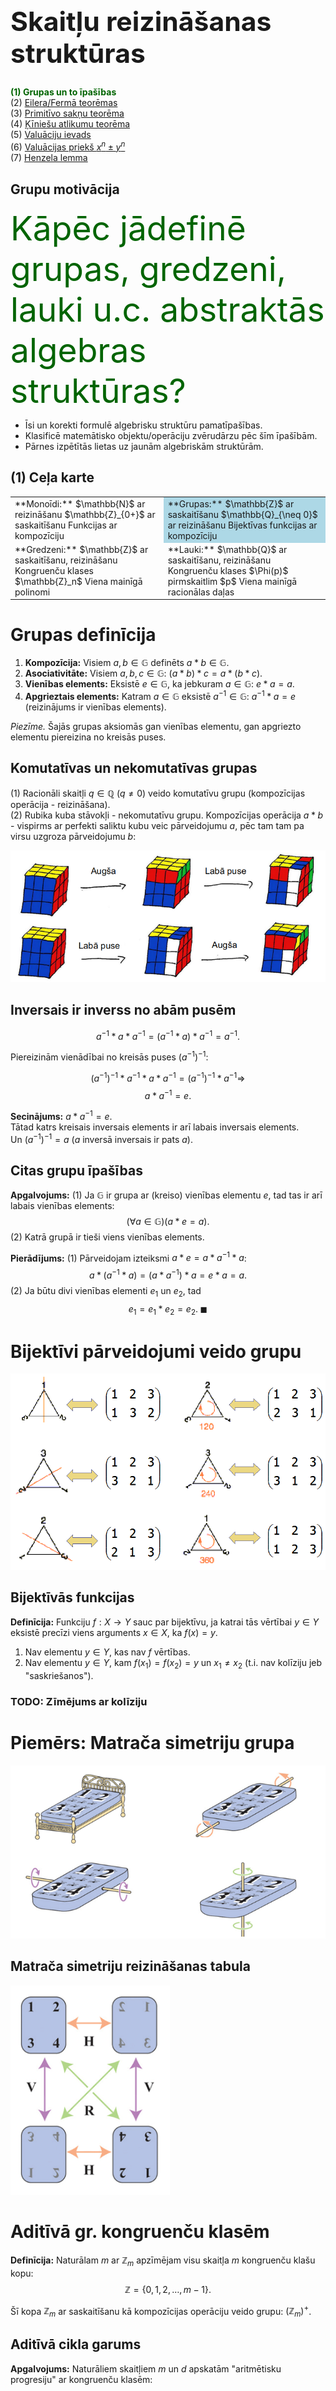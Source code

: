 # &nbsp;

<hgroup>

<h1 style="font-size:32pt">Skaitļu reizināšanas struktūras</h1>
</hgroup><hgroup>

<span style="color:darkgreen">**(1) Grupas un to īpašības**</span>  
(2) [Eilera/Fermā teorēmas](#section-1)  
(3) [Primitīvo sakņu teorēma](#section-2)  
(4) [Ķīniešu atlikumu teorēma](#section-3)  
(5) [Valuāciju ievads](#section-4)  
(6) [Valuācijas priekš $x^n \pm y^n$](#section-5)  
(7) [Henzela lemma](#section-6)

</hgroup>

## Grupu motivācija

<hgroup>

<div style="font-size:40pt; color:darkgreen">Kāpēc jādefinē grupas, gredzeni, lauki u.c. abstraktās algebras struktūras?</div>

</hgroup>

<hgroup>

* Īsi un korekti formulē algebrisku struktūru pamatīpašības.
* Klasificē matemātisko objektu/operāciju zvērudārzu pēc šīm īpašībām. 
* Pārnes izpētītās lietas uz jaunām algebriskām struktūrām.

</hgroup>

## (1) Ceļa karte

<table>
<tr>
<td style="text-align:left">
**Monoīdi:**  
$\mathbb{N}$ ar reizināšanu  
$\mathbb{Z}_{0+}$ ar saskaitīšanu  
Funkcijas ar kompozīciju
</td>
<td style="text-align:left; background-color: lightblue;">
**Grupas:**  
$\mathbb{Z}$ ar saskaitīšanu  
$\mathbb{Q}_{\neq 0}$ ar reizināšanu  
Bijektīvas funkcijas ar kompozīciju 
</td>
</tr>
<tr>
<td style="text-align:left">
**Gredzeni:**  
$\mathbb{Z}$ ar saskaitīšanu, reizināšanu  
Kongruenču klases $\mathbb{Z}_n$  
Viena mainīgā polinomi
</td>
<td style="text-align:left">
**Lauki:**  
$\mathbb{Q}$ ar saskaitīšanu, reizināšanu  
Kongruenču klases $\Phi(p)$ pirmskaitlim $p$  
Viena mainīgā racionālas daļas
</td>
</tr>
</table>


# <lo-summary/> Grupas definīcija

1. **Kompozīcija:** Visiem $a,b \in \mathbb{G}$ definēts
$a \ast b \in \mathbb{G}$.   
2. **Asociativitāte:** Visiem $a,b,c \in \mathbb{G}$: 
$(a \ast b) \ast c = a \ast (b \ast c)$.   
3. **Vienības elements:** Eksistē $e \in \mathbb{G}$, 
ka jebkuram $a \in \mathbb{G}$: $e \ast a = a$.   
4. **Apgrieztais elements:** Katram $a \in \mathbb{G}$ 
eksistē $a^{-1} \in \mathbb{G}$: 
$a^{-1} \ast a = e$ (reizinājums ir vienības elements).

*Piezīme.* Šajās grupas aksiomās gan vienības elementu, 
gan apgriezto elementu piereizina no kreisās puses.

## Komutatīvas un nekomutatīvas grupas

(1) Racionāli skaitļi $q \in \mathbb{Q}$ ($q \neq 0$) veido 
komutatīvu grupu (kompozīcijas operācija - reizināšana).  
(2) Rubika kuba stāvokļi - nekomutatīvu grupu. Kompozīcijas operācija 
$a \ast b$ - vispirms ar perfekti saliktu kubu 
veic pārveidojumu $a$, pēc tam tam pa virsu uzgroza pārveidojumu $b$:

![Rubika kubs nekomutatīvs](rubik-cube-noncommutative.png)


## Inversais ir inverss no abām pusēm

$$a^{-1} \ast a \ast a^{-1} = (a^{-1} \ast a) \ast a^{-1} = a^{-1}.$$

Piereizinām vienādībai no kreisās puses $\left( a^{-1} \right)^{-1}$: 

$$\left( a^{-1} \right)^{-1} \ast a^{-1} \ast a \ast a^{-1} = 
\left( a^{-1} \right)^{-1} \ast a^{-1} \Rightarrow$$
$$a \ast a^{-1} = e.$$

**Secinājums:** $a \ast a^{-1} = e$.  
Tātad katrs kreisais inversais
elements ir arī labais inversais elements.  
Un $\left( a^{-1} \right)^{-1} = a$ ($a$ inversā
inversais ir pats $a$).


## Citas grupu īpašības

**Apgalvojums:** (1) Ja $\mathbb{G}$ ir grupa ar (kreiso) vienības elementu $e$, 
tad tas ir arī labais vienības elements:
$$(\forall a \in \mathbb{G})(a \ast e = a).$$
(2) Katrā grupā ir tieši viens vienības elements. 

**Pierādījums:** (1) Pārveidojam izteiksmi $a \ast e = a \ast a^{-1} \ast a$:
$$a \ast (a^{-1} \ast a) = (a \ast a^{-1}) \ast a = e \ast a = a.$$
(2) Ja būtu divi vienības elementi $e_1$ un $e_2$, tad
$$e_1 = e_1 \ast e_2 = e_2.\;\blacksquare$$




# <lo-summary/> Bijektīvi pārveidojumi veido grupu

![Simetriju grupa](symmetric-group.png)

## Bijektīvās funkcijas

**Definīcija:** Funkciju $f:X \rightarrow Y$ sauc par bijektīvu, ja 
katrai tās vērtībai $y \in Y$ eksistē precīzi viens arguments $x \in X$, 
ka $f(x) = y$.

1. Nav elementu $y \in Y$, kas nav $f$ vērtības. 
2. Nav elementu $y \in Y$, kam $f(x_1)=f(x_2)=y$ un $x_1 \neq x_2$
(t.i. nav kolīziju jeb "saskriešanos"). 

### TODO: Zīmējums ar kolīziju



# <lo-summary/> Piemērs: Matrača simetriju grupa

![Matraču grupa](bed-mattress.png)

## Matrača simetriju reizināšanas tabula


![Matrača pārveidojumi](mattress-group.png)




# <lo-summary/> Aditīvā gr. kongruenču klasēm

**Definīcija:** Naturālam $m$ ar $\mathbb{Z}_m$ apzīmējam
visu skaitļa $m$ kongruenču klašu kopu: 
$$\mathbb{Z} = \{ 0,1,2,\ldots,m-1 \}.$$

Šī kopa $\mathbb{Z}_m$ ar saskaitīšanu kā kompozīcijas 
operāciju veido grupu: $(\mathbb{Z}_m)^{+}$. 


## Aditīvā cikla garums 

**Apgalvojums:** Naturāliem skaitļiem $m$ un $d$ apskatām 
"aritmētisku progresiju" ar kongruenču klasēm:
$$a_k = (a_0 + k \cdot d)\,\mbox{mod}\,m.$$ 
Tad šīs progresijas periods jeb cikla garums - mazākais $L$, kuram $a_0=a_L$
(un vispār $a_k \equiv a_{k+L}$ ir 
$$L = \frac{m}{\mbox{LKD}(a,m)}.$$ 

## Piemērs par aditīvo ciklu

<hgroup>

TODO: Bilde ar ciparnīcu.

</hgroup>


<hgroup> 

**Piemērs:** Ja pulksteņa stundu rādītājam ir $m=12$ stāvokļi
un to ikreiz padzen uz priekšu par $9$ stundām, tad 
pēc $\frac{12}{\mbox{LKD}(9,12)} = \frac{12}{3}=4$ soļiem 
rādītājs atgriezīsies sākumstāvoklī. 

</hgroup>


## Aditīvā apgalvojuma pierādījums

*Pierādījums:* Ja $T \in \mathbb{N}$ ir kaut kāds skaitlis, kuram 
izpildās $a_k \equiv a_{k+T}\;(\mbox{mod}\,m)$, 
tad 
$$a_{k+T} - a_{k} = T \cdot d$$ 
dalās ar $m$. 

TODO: Pabeigt pierādījumu.


# <lo-summary/> Z6 un Z7 summas/reizinājumi

<hgroup>

![Sask. un reiz. tabulas](multiplication-tables.jpg)

</hgroup>

<hgroup>

$\mathbb{Z}_6 = \{ 0,1,2,3,4,5 \}$   
$\mathbb{Z}_7 = \{ 0,1,2,3,4,5,6 \}$   

* Abām kongruenču klašu kopām var uzzīmēt saskaitīšanas
un reizināšanas tabulas.
* $(\mathbb{Z}_6)^{+}$ un $(\mathbb{Z}_7)^{+}$
ir grupas (operācija - saskaitīšana).
* $(\mathbb{Z}_7)^{\times}$ (bez nulles) arī ir grupa.
 


</hgroup>


## Ar reizināšanu var būt priekšperiodi

<hgroup>

**Ievada piemērs:** Noteikt kongruenču klasi jeb atlikumu
$12^{1000}\;(\mbox{mod}\,20)$. 

![12 pakāpes](powers-of-12.jpg)

</hgroup>

<hgroup>

$12^n\;(\mbox{mod}\,20)$ ir:

$$\left\{
\begin{array}{ll}
1, & \mbox{ja $n=0$} \\
12, & \mbox{ja $n=4k+1$} \\
4, & \mbox{ja $n=4k+2$} \\
8, & \mbox{ja $n=4k+3$} \\
16, & \mbox{ja $n=4k+4$} 
\end{array} \right.$$

</hgroup>


## Ja kāpināmais savst.pirmsk. ar moduli

$12^{n}\;(\mbox{mod}\,20)$ analizējams 
līdzīgi kā $2^{n}\;(\mbox{mod}\,5)$

<table>
<tr>
<th>$n$</th>
<td>0</td><td>1</td><td>2</td><td>3</td><td>4</td><td>5</td>
</tr>
<tr>
<th>$12^{n}\;\mbox{mod}\,20$</th>
<td>1</td><td>12</td><td>4</td><td>8</td><td>16</td><td>12</td>
</tr>
<tr>
<th>$2^{n}\;\mbox{mod}\,5$</th>
<td>1</td><td>2</td><td>4</td><td>3</td><td>1</td><td>2</td>
</tr>
</table>


# <lo-summary/> Multiplikatīvā grupa

**Definīcija:** Ar $\Phi(n)$ apzīmēsim visus tos atlikumus no $\mathbb{Z}$, 
kas ir savstarpēji pirmskaitļi ar $n$. 

* Ja $p$ ir pirmskaitlis: $\Phi(p) = \{ 1, 2, \ldots, p-1 \}$  
(visi atlikumi, izņemot $0$).

* $\Phi(10) = \{ 1,3,7,9 \}$  
(atlikumi, kas nedalās ar $2$ vai $5$). 


## Kongruences klašu mult.grupa

**Apgalvojums:** $\Phi(n)$ ar kompozīcijas operāciju - reizināšanu 
veido grupu. 

*Pierādījums.*  
(A) Reizināšana atlikumiem $a,b \in \Phi(n)$ ir definēta un 
arī atlikums $a\cdot{}b$ ir savst.pirmskaitlis ar $n$.  
(B) $1 \in \Phi(n)$ ir vienības elements attiecībā uz reizināšanu.  
(C) Katram atlikumam $a \in \Phi(n)$ eksistē inversais. 


## Lemma par kongruenču klasēm

**Lemma:** Dots naturāls skaitlis $n$ un 
$$\Phi(n) = \{ 1, \ldots, n-1 \}$$
ir atlikumu kopa, kas ir savstarpēji pirmskaitļi ar $n$.  
Izvēlamies $a \in \Phi(n)$ un definējam jaunu atlikumu kopu:
$$a\Phi(n) = \{ ax\;\mid\;x \in \Phi(n) \} = \{ a \cdot 1, \ldots, a \cdot (n-1) \}.$$
Tad $a\Phi(n)=\Phi(n)$: kopa $a\Phi(n)$ sakrīt ar visu atlikumu kopu, kas ir
savstarpēji pirmskaitļi ar $n$. 

## Lemmas ilustrācija

TODO: Kaut kāda bildīte, kur atlikumi sajaucas

## Lemmas pierādījums

*Pierādījums.* (1) Ja $a,x \in \Phi(n)$ (abi skaitļi ir savstarpēji 
pirmskaitļi ar $n$, tad arī to reizinājums $ax \in \Phi(n)$.  
(2) Ja $ax$ un $ay$ pieder tai pašai kongruenču klasei $(\mbox{mod}\,m)$, 
tad $ax - ay=a(x-y)$ dalās ar $m$. 

$a$ un $m$ nav kopīgu dalītāju, tādēļ arī $(x-y)$ dalās ar $m$. 
Tā kā $x$ un $y$ abi ir atlikumi $(\mbox{mod}\,m)$, tad 
$x-y$. Tātad:
$$x \neq y\;\Rightarrow{}\;ax \neq ay.$$
Dabūjam, ka funkcija, kas $x$ piekārto $ax$ ir *injektīva*. $\blacksquare$

# <lo-summary/> Φ(8) un matrača simetrija

<hgroup>

![Matrača pārveidojumi](mattress-group.png)

</hgroup>
<hgroup>

![Φ(8) reizināšanas tabula](z8-multiplication-table.png)

Abas grupas ir *izomorfas* - matraču $4$ simetrijām
un $\Phi(8) = \{ 1,3,5,7 \}$ ir abpusēji viennozīmīga atbilstība
starp elementiem un to reizinājumiem.

</hgroup>



# <lo-summary/> Vilsona teorēma

**Teorēma:** Katram pirmskaitlim $p$, $(p-1)! \equiv -1\;(\mbox{mod}\,p)$. 

**Pierādījums:** Katram elementam $x \in \{ 1,\ldots,p-1 \}$ eksistē
inversais elements $x^{-1}$.  
**Vai kongruenču klase var būt pati sev inversā?**  
Ja $x = x^{-1}$, tad kongruenču klasi $x$ pareizinot
pašu ar sevi, iegūstam $1$:
$$x^2 \equiv 1\;(\mbox{mod}\,p),$$
jeb $x^2-1=(x-1)(x+1)$ dalās ar $p$. 

## Pierādījuma turpinājums

$x^2-1=(x-1)(x+1) \equiv p\;(\mbox{mod}\,p)$
ir vienīgi tad, ja $x = 1$ vai $x = p-1$. 

Vilsona teorēmā $(p-1)!$ satur visas kongruenču klases 
$x$ un $x^{-1}$ pa pāriem, izņemot $1$ un $(p-1)$.  
Tāpēc $(p-1)!$ kongruents ar $p-1$ jeb $-1$.  
$\blacksquare$















# &nbsp;

<hgroup>

<h1 style="font-size:32pt">Skaitļu reizināšanas struktūras</h1>

</hgroup>

<hgroup>

<span>(1) [Grupas un to īpašības](#section)</span>  
<span style="color:darkgreen">**(2) Eilera/Fermā teorēmas**</span>  
(3) [Primitīvo sakņu teorēma](#section-2)  
(4) [Ķīniešu atlikumu teorēma](#section-3)  
(5) [Valuāciju ievads](#section-4)  
(6) [Valuācijas priekš $x^n \pm y^n$](#section-5)  
(7) [Henzela lemma](#section-6)

</hgroup>


## Eilera teorēmas motivācija

<hgroup>

<div style="font-size:32pt; color:darkgreen">Kādiem mērķiem var izmantot 
Eilera/Fermā teorēmu kongruences?</div>

![Rubika ornaments](rubik-cube-ornament.png)

</hgroup>

<hgroup>

* Efektīvi kāpina lielus skaitļus pēc moduļa  
$a^b \equiv c\;(\mbox{mod}\,m),$  
ko lieto RSA (publiskās atslēgas) kriptogrāfijā.
* Uzzina, cik tālu jāvirzās vienā virzienā, lai atgrieztos sākumpunktā.
* Vizualizē kongruences klašu ciklus un ritmus.
* Uzzina periodisku decimāldaļu ($1/13$ u.c.) periodus.

</hgroup>




# <lo-summary/> Eilera teorēma

**Teorēma:** Ja $a$ un $n$ ir savstarpēji pirmskaitļi, tad  $a^{\varphi(n)} \equiv
1\;(\mbox{mod}\,n)$.  
*Piezīme.* Ar $\varphi(n)$ apzīmējam elementu skaitu kopā $\Phi(n)$ - to atlikumu 
skaitu no $\{ 0, \ldots, n-1 \}$, kas ir savstarpēji pirmskaitļi ar $n$.  
Funkciju $\varphi(n)$ sauc par *Eilera funkciju*. 

## Eilera teorēmas pierādījums

TODO: Pierādijums, kur sareizina visus $\Phi(n)$ elementus.

# <lo-summary/> Mazā Fermā teorēma

**Teorēma:** Ja $p$ ir pirmskaitlis un $\mbox{LKD}(a, p) = 1$, 
tad $a^{p−1} \equiv 1\;(\mbox{mod}\,p)$.


# <lo-sample/> IMO.SHL.2017.N2

<div style="font-size: 70%">

Dots pirmskaitlis $p \geq 2$.
Eduardo and Fernando spēlē sekojošu spēli, pārmaiņus
izdarot gājienus: Katrā gājienā spēlētājs izvēlas 
indeksu $i$ no kopas 
$\{0,1,\ldots,p-1\}$, 
kuru neviens no viņiem vēl nav izvēlējies, un 
tad izvēlas elementu $a_i$ no kopas
$\{0, 1, 2, 3, 4, 5, 6, 7, 8, 9\}$. 
Spēli sāk Eduardo. Spēle beidzas tad, kad visi 
indeksi $i \in \{0,1,\ldots,p-1\}$ ir izvēlēti. 
Tad tiek izrēķināts sekojošs skaitlis: 
$$M = a_0 + 10 \cdot a_1 + \cdots + 
10^{p-1} \cdot a_{p-1} =
\sum_{j=0}^{p-1} a_j \cdot 10^j.$$
Eduardo mērķis ir padarīt skaitli $M$ dalāmu ar $p$, 
bet Fernando mērķis ir to nepieļaut.  
Pierādīt, ka Eduardo ir uzvaroša stratēģija - viņš
vienmēr var sasniegt savu mērķi.

</div>

<!--
Let $p \geq 2$ be a prime number.
Eduardo and Fernando play the following
game making moves alternately: 
in each move, the current player 
chooses an index $i$ in the set 
$\{0,1,\ldots,p-1\}$ 
that was not 
chosen before by either of the two
players and then 
chooses an element $a_i$ of the
set $\{0, 1, 2, 3, 4, 5, 6, 7, 8, 9\}$. 
Eduardo has the first move. 
The game ends after all the indices
$i \in \{0,1,\ldots,p-1\}$ have been 
hosen. Then the following number is 
computed:
$$M = a_0 + 10 \cdot a_1 + \cdots + 
10^{p-1} \cdot a_{p-1} =
\sum_{j=0}^{p-1} a_j \cdot 10^j.$$
The goal of Eduardo is to make the
number $M$ divisible by $p$, and the
goal of Fernando is to prevent this.\\
Prove that Eduardo has a winning strategy.
-->








# &nbsp;

<hgroup>

<h1 style="font-size:32pt">Skaitļu reizināšanas struktūras</h1>

</hgroup><hgroup>

<span>(1) [Grupas un to īpašības](#section)</span>  
(2) [Eilera/Fermā teorēmas](#section-1)  
<span style="color:darkgreen">**(3) Primitīvo sakņu teorēma**</span>  
(4) [Ķīniešu atlikumu teorēma](#section-3)  
(5) [Valuāciju ievads](#section-4)  
(6) [Valuācijas priekš $x^n \pm y^n$](#section-5)  
(7) [Henzela lemma](#section-6)

</hgroup>


## (3) Motivācija

<hgroup>

<h1 style="font-size:40pt; color: darkgreen">Kāpēc jāzina primitīvās saknes?</h1>

</hgroup>
<hgroup>

* Primitīvā sakne $g$ demonstrē, ka grupa ar $n$ elementiem ir *cikliska* - tās 
elementus var "sarakstīt aplī" $g^0, g^1, \ldots, g^{n-1}$. 
* Primitīvā sakne var kalpot par "logaritma bāzi" - katram 
grupas elementam $x \in \mathbb{G}$ tad eksistē $k$, ka
$g^k \equiv x\;(\mbox{mod}\,m)$. 


</hgroup>



# <lo-summary/> Kas ir primitīvās saknes

**Definīcija:** Skaitli $g$ sauc par primitīvo sakni pēc $(\mbox{mod}\,n)$, 
ja katram skaitlim $a$, kas ir savstarpējs pirmskaitlis, eksistē 
tāds naturāls kāpinātājs $k \in \mathbb{N}$, ka $g^k \equiv a\;(\mbox{mod}\,n)$. 


##  (mod 17) - ne visi moduļi ir prim.saknes

<hgroup>

![Root is not 2](non-primitive-root.png)

</hgroup>

<hgroup>

![Root is 3](primitive-root.png)

</hgroup>

## (mod 13) - katra atlikuma cikls

![Pakāpes atlikumiem (mod 13)](powers-mod13.png)

[Multiplikatīvas grupas (mod n)](https://en.wikipedia.org/wiki/Multiplicative_group_of_integers_modulo_n#Examples_2)



# <lo-summary/> Primitīvo sakņu teorēma

**Teorēma:** Multiplikatīvā grupa atlikumiem, kas ir savstarpēji 
pirmskaitļi ar $n$: $(\Phi(n))^{\times}$ ir cikliska tad un tikai tad, ja
$n \in \{ 2; 4\}$ vai arī $n \in \{p^k, 2p^k \}$ kādai nepāru pirmskaitļa
$p$ pakāpei $p^k$. 

*Piezīme.* Grupa ir cikliska - tas nozīmē, ka eksistē primitīvā sakne $g$, 
kuras pakāpes $g^0, g^1, g^2, \ldots$ pieņem visas vērtības šajā grupā.

## Teorēmas pierādījums

*Pierādījums:* Pieņemsim, ka $\Phi(p)$ elementu vidū lielākā iespējamā *grupas elementa kārta*
(t.i. mazākais $n$, kuram $a^n = e$) ir $n<p-1$. 
Pierādīt, ka no šejienes seko 
$$x^n \equiv 1\;(\mbox{mod}\,p)$$ 
visiem $x \not\equiv 0$ (tādu pavisam ir $p-1$). 
Tas būtu pretrunā ar 
[Lagranža polinomu kongruences teorēmu](https://en.wikipedia.org/wiki/Lagrange%27s_theorem_%28number_theory%29). 



# <lo-summary/> Mult.grupa, kas nav cikliska

<hgroup>

![Divi cikli](disjoint-loops.svg)

</hgroup>

<hgroup>

$\Phi(21)$ satur $(3-1)(7-1)=12$ elementus. 
Tos nevar apstaigāt ar viena skaitļa (primitīvās 
saknes) pakāpēm.   
Atkārtoti reizinot ar jebkuru skaitli no $\Phi(21)$ rodas 
divi vai vairāki cikli.  
Piemērā reizina ar $a = 5$.

</hgroup>


# <lo-summary/> Karmaikla skaitļi 

**Definīcija:** Karmaikla (Carmichael) skaitlis ir tāds salikts skaitlis $n$, 
kurš katram $a$, kas ir savstarpējs pirmskaitlis ar $n$ izpilda kongruenci:
$$a^{n-1} \equiv 1\;(\mbox{mod} n).$$  
Sk. [Carmichael number](https://en.wikipedia.org/wiki/Carmichael_number)

*Piemērs.* Apskatām $561 = 3 \cdot 11 \cdot 17$. Izpildās dalāmības:
$$(3-1) \mid 560,\;\;(11-1) \mid 560,\;\;(17-1) \mid 560.$$


## Kaut kas līdzīgs Fermā teorēmai

Arī Mazā Fermā teorēma sola to pašu: 
$$a^{n-1} \equiv 1\;(\mbox{mod}\,n),\;\;\mbox{kur}\;\mbox{LKD}(a,n)=1.$$
vai 
$$b^{n} \equiv b\;(\mbox{mod}\,n),\;\;\mbox{katram}\;b\in\mathbb{Z}.$$


## Principiāla atšķirība

<hgroup>

TODO: Viena ciparnīca

</hgroup>

<hgroup>

TODO: Trīs ciparnīcas

</hgroup>

## Jautājums

**Jautājums:** Vai Karmaikla skaitlis var būt pāru? 



# <lo-sample/> BW.2016.5

**BW.2016.5:** Dots pirmskaitlis $p>3$, kuram $p \equiv 3\;(\mbox{mod}\,4)$. 
Dotam naturālam $n$
skaitlim $a_0$ virkni $a_0, a_1,\ldots$ definē kā 
$a_n = $a_{n-1}^{2^n}$ visiem $n = 1, 2,\ldots$. 
Pierādīt, ka $a_0$ var izvēlēties
tā, ka apakšvirkne $a_N, a_{N+1}, a_{N+2},\ldots$ nav konstanta 
pēc moduļa $p$ nevienam naturālam $N$.




# <lo-sample/> IMO.SHL.2014.N4

**IMO.SHL.2014.N4:** 
Ar $n > 1$ apzīmēts kāds naturāls skaitlis. Pierādīt, ka
bezgalīgi daudzi locekļi virknei 
$(a_k)_{k \geq 1}$, kas definēta ar
$$a_k=\left\lfloor\frac{n^k}{k}\right\rfloor,$$ 
ir nepāru skaitļi.  
(Reālam skaitlim $x$, $\lfloor x\rfloor$ apzīmē 
lielāko veselo skaitli, kas nepārsniedz $x$.)


<!--
Let $n > 1$ be a given integer. Prove that 
infinitely many terms of the sequence 
$(a_k )_{k \geq 1}$, defined by 
$$a_k=\left\lfloor\frac{n^k}{k}\right\rfloor,$$ 
are odd.  
(For a real number $x$, $\lfloor x\rfloor$ denotes 
the largest integer not exceeding $x$.)
-->


## Empīrisks stāsts

abc








# &nbsp;

<hgroup>

<h1 style="font-size:32pt">Skaitļu reizināšanas struktūras</h1>

</hgroup><hgroup>

<span>(1) [Grupas un to īpašības](#section)</span>  
(2) [Eilera/Fermā teorēmas](#section-1)  
(3) [Primitīvo sakņu teorēma](#section-2)  
<span style="color:darkgreen">**(4) Ķīniešu atlikumu teorēma**</span>   
(5) [Valuāciju ievads](#section-4)  
(6) [Valuācijas priekš $x^n \pm y^n$](#section-5)  
(7) [Henzela lemma](#section-6)

</hgroup>

## (4) Ķīniešu atlikumu teorēmas motivācija

<hgroup>

<div style="font-size:40pt; color:darkgreen">Kādēļ jāzina 
ķīniešu atlikumu teorēma</div> 

</hgroup>

<hgroup>

* Tai vietā, lai risinātu kongruences pēc salikta skaitļa $m$ moduļa, var 
tās risināt pret pirmskaitļiem (vai to pakāpēm) un rezultātus kombinēt. 
* Ķīniešu atlikumu teorēma ļauj uzkonstruēt (parasti milzīgi lielu) 
skaitli ar neparastām īpašībām. Piemēram, lietojot "diagonalizācijas spriedumus" - 
katrā kongruencē "pievienojot" jaunu īpašību pret kādu pirmskaitli $p_k$;
konstruēt skaitli pēc šo pirmskaitļu reizinājuma $P = p_1p_2\ldots{}p_n$ moduļa.

</hgroup>




# <lo-summary/> Ķīniešu atlikumu teorēma

**Teorēma:** Doti $m_1,\ldots,m_k$ ir naturāli skaitļi, kuri ir pa pāriem
savstarpēji pirmskaitļi un $M = m_1 \cdot \ldots \cdot m_k$ ir 
viņu reizinājums. Tad katram veselu skaitļu komplektam 
$(x_1,\ldots,x_k)$ ir tieši viena kongruenču klase
$x\;(\mbox{mod}\,M)$, kurai 
$$x \equiv x_i\;(\mbox{mod}\,m_i),\;\mbox{kur}\;i \in \{ 1, \ldots, k \}.$$


## Ķīniešu atlikumu teorēmas piemērs

<hgroup>

![Teorēmas piemērs](chinese-thm-example.png)

</hgroup>

<hgroup>

$$\left\{
\begin{array}{ll}
x \equiv 1 & (\mbox{mod}\,3)\\
x \equiv 2 & (\mbox{mod}\,5)\\
x \equiv 3 & (\mbox{mod}\,7)
\end{array} \right.$$
<red>$$\Longleftrightarrow$$</red>
$$x \equiv 52\;(\mbox{mod}\,105)$$

</hgroup>

## Piemērs (mod 35)

![Atlikumi ar 35](mod35.jpg)

Atlikumu pārim $(6;2)$ dalot attiecīgi ar $(7;5)$ atbilst
atlikums $27$, dalot ar $35$. 


## Piemērs (mod 36)

![Atlikumi ar 36](mod36.jpg)

* Dekarta reizinājums $\mathbb{Z}_9 \times \mathbb{Z}_4$ veido $\mathbb{Z}_{36}$ 
(visu atlikumu kopumu, dalot ar $36$). 
* Dekarta reizinājums $\Phi(9) \times \Phi(4)$ veido $\Phi(36)$ (visu to atlikumu 
kopumu, kas ir savstarpēji pirmskaitļi ar $36$). 



# <lo-sample/> IMO.1989.5

**IMO.1989:** Pierādīt, ka jebkuram naturālam $n$ atradīsies
$n$ pēc kārtas sekojoši naturāli skaitļi, no kuriem neviens
nav pirmskaitļa pakāpe, ieskaitot pirmo. 


# <lo-sample/> IMO.2009.1

Dots naturāls skaitlis $n$ un $a_1, a_2, a_3, \ldots, a_k$ ($k \geq 2$) 
ir dažādi veseli skaitļi no kopas $\{1, 2, \ldots , n\}$ ka $n$ dala $a_i (a_{i+1} − 1)$
pie $i = 1, 2,\ldots,k−1$. Pierādīt, a $n$ nedala $a_k(a_1−1)$.

# <lo-sample/> IMO.2016.4/IMO.SHL.2016.N3

Par *aromātisku* sauksim tādu naturālu skaitļu kopu, 
kas sastāv no vismaz diviem elementiem un katram no tās
elementiem ir vismaz viens kopīgs pirmreizinātājs ar 
vismaz vienu no pārējiem elementiem. Apzīmēsim 
$P(n)=n^2+n+1$. Kāda ir mazākā iespējamā naturālā skaitļa 
$b$ vērtība, pie nosacījuma, ka eksistē tāds nenegatīvs 
vesels skaitlis $a$, kuram kopa 
$$\{P(a+1),P(a+2),\ldots,P(a+b)\}$$
ir *aromātiska*?

<!--
A set of postive integers is called fragrant 
if it contains at least two elements and each 
of its elements has a prime factor in common 
with at least one of the other elements. 
Let $P(n)=n^2+n+1$. 
What is the least possible positive integer 
value of $b$ such that there exists a non-negative integer 
$a$ for which the set 
$$\{P(a+1),P(a+2),\ldots,P(a+b)\}$$ 
is fragrant?
-->







# &nbsp;

<hgroup>

<h1 style="font-size:32pt">Skaitļu reizināšanas struktūras</h1>

</hgroup><hgroup>

<span>(1) [Grupas un to īpašības](#section)</span>  
(2) [Eilera/Fermā teorēmas](#section-1)  
(3) [Primitīvo sakņu teorēma](#section-2)  
(4) [Ķīniešu atlikumu teorēma](#section-3)  
<span style="color:darkgreen">**(5) Valuāciju ievads**</span>  
(6) [Valuācijas priekš $x^n \pm y^n$](#section-5)  
(7) [Henzela lemma](#section-6)

</hgroup>


## (5) Valuāciju motivācija


<hgroup>

<div style="font-size:40pt; color:darkgreen">Kādēļ jāizmanto valuācijas?</div> 

</hgroup>

<hgroup>

* Dažreiz ar atlikumu vienkārši pēc pirmskaitļa moduļa $p$ nepietiek. 
Ir jāpamato skaitļu $a,b$ kongruence pēc $p^k$ <red>$Leftrightarrow$</red> 
$(a-b)$ dalāmība ar $p^k$. 
* Ir "kāpinātāja pacelšanas" rezultāti, kur konstrukcija soli pa solim paceļ $p^k$ 
kāpinātāju $k$. Pēc tam, kad kāpinātāji pacelti, var lietot Ķīniešu atlikumu teorēmu. 

</hgroup>



# <lo-sample/> UK.BMO1.2013.3

**UK.BMO1.2013.3:** Skaitļa decimālpieraksts satur $3^{2013}$ ciparus "3"; 
citu ciparu skaitļa pierakstā nav. Atrast augstāko skaitļa $3$ pakāpi, 
kas ir šī skaitļa dalītājs.

[BMO1 2013/2014 Solutions](https://bmos.ukmt.org.uk/solutions/bmo1-2014/)

## Skaitļa gabalu pavairošana

**Apgalvojums 1:**

1. Lai izveidotu skaitli no trim vienādiem cipariem $a$, jāreizina
$a \cdot 111$. 
2. Lai izveidotu skaitli, kas trīsreiz atkārto trīsciparu 
skaitli $\overline{abc}$, jāreizina $\overline{abc}\cdot 1001001$. 
3. Lai trīsreiz atkārtotu deviņciparu skaitli: 
$$\overline{d_1d_2\ldots{}d_9}\cdot 1000000001000000001.$$

## Indukcija

**Apgalvojums 2:** skaitli, kura pierakstā ir $3^k$ cipari "3" iegūst
reizinot skaitli $3$ ar $111$, $1001001$, $1000000001000000001$, $\ldots$.  
Formāli sakot, skaitlim $3$ piereizina $k$ virknes locekļus 
$a_1,a_2,\ldots,a_k$, kur definējam
$$a_m = 10^{2\cdot 3^m} + 10^{3^m} + 1.$$

Šo var pamatot ar indukciju. 

## Augstākā 3^n dalītāja noteikšana

1. Pirmais reizinātājs $3$ dalās ar $3^1$ (bet nedalās ar $3^2$). 
2. Katrs $a_m$ dalās ar $3^1$, bet nedalās ar $3^2=9$ (dalāmības pazīme:
skaitļa $a_m$ ciparu summa ir $3$). 
3. Piereizinot skaitlim $3$ vēl $k$ reizinātājus, kuri dalās ar $3$, bet
ne ar $9$, iegūstam skaitli, kas dalās ar $3^{2014}$ (bet ne ar
$3^{2015}$). 

# <lo-summary/> Valuācijas definīcija/īpašības

**Definīcija:** Pieņemsim, ka $p$ ir jebkurš pirmskaitlis. 
Par vesela skaitļa $a \neq 0$ $p$-adisko valuāciju sauc 
veselu nenegatīvu $k=\nu_p(a)$, ka $a$ dalās ar $p^k$, bet nedalās ar 
$p^{k+1}$. 

*Piemēri:* 

1. Skaitlim $0$ nekādas valuācijas nav definētas, tas dalās 
ar jebkura pirmskaitļa jebkuru pakāpi.
2. $\nu_3(1)=\nu_3(2)=\nu_3(4)=\ldots=0$. Skaitļi, kuri nedalās ar $p=3$ ir
ar valuāciju $0$ - lielākā pakāpe, ar ko tie dalās ir $3^0=1$. 
3. $\nu_3(3)=\nu_3(6)=1$. Skaitļi, kuri dalās ar $3=3^1$, bet 
nedalās ar $9=3^2$. 


## p-Valuāciju īpašības

* $\nu_p(ab) = \nu_p(a) + \nu_p(b).
* $\nu_p(a+b) \geq \mbox{min}(\nu_p(a),\nu_p(b)).
* $\nu_p(a+b) = \mbox{min}(\nu_p(a),\nu_p(b)), ja $\nu_p(a) \neq \nu_p(b)$. 







# &nbsp;

<hgroup>

<h1 style="font-size:32pt">Skaitļu reizināšanas struktūras</h1>

</hgroup><hgroup>

<span>(1) [Grupas un to īpašības](#section)</span>  
(2) [Eilera/Fermā teorēmas](#section-1)  
(3) [Primitīvo sakņu teorēma](#section-2)  
(4) [Ķīniešu atlikumu teorēma](#section-3)  
(5) [Valuāciju ievads](#section-4)  
<span style="color:darkgreen">**(6) Valuācijas priekš $x^n \pm y^n$**</span>  
(7) [Henzela lemma](#section-6)

</hgroup>


## (6) LTE motivācija


<hgroup>

<div style="font-size:40pt; color:darkgreen">Kādēļ jāzina LTE lemmas?</div> 

</hgroup>

<hgroup>

* Kongruencēs $a^n \equiv 1$ nosakot kāpinātāju, kas nodrošina kongruenci
($a^n - 1$ dalāmību ar $p^k$)
var lietot Eilera/Fermā teorēmas novērtējumu, bet tas parasti ir ļoti neprecīzs, 
parasti ar to vien nepietiek.
* Izteiksmes $a^n - b^n$ un $a^n + b^n$ bieži rodas, summējot ģeometriskas progresijas, 
pierakstot skaitļus ar īpatnēju/simetrisku decimālpierakstu. Šo izteiksmju valuācijas
veido raksturīgu "zāģveida funkciju": $a^n \pm b^n$ $p$-valuācija atspoguļo $n$ 
$p$-valuāciju.

</hgroup>



# <lo-summary/> Ievads 


1. [Lifting the Expontnt](https://brilliant.org/wiki/lifting-the-exponent/)




# <lo-sample/> BW.2015.16

**BW.2015.16:** Ar $P(n)$ apzīmējam lielāko pirmskaitli, ar ko dalās $n$. Atrast
visus naturālos skaitļus $n \geq 2$, kam
$$P(n) + \lfloor \sqrt{n} \rfloor = P(n+1) + \lfloor \sqrt{n+1} \rfloor.$$
*Piezīme.* $\lfloor x \rfloor$ apzīmē lielāko veselo skaitli, kas nepārsniedz $x$.




# <lo-sample/> IMO.2000.5

**IMO.2000.5:** Vai eksistē naturāls skaitlis $n$, ka tam ir tieši $2000$ 
dalītāji, kas ir pirmskaitļi, un $2^n + 1$ dalās ar $n$?





# <lo-sample/> IMO.SHL.2007.N5

**IMO.SHL.2007.N5:** Atrast visas sirjektīvās funkcijas 
$f : \mathbb{N} \rightarrow \mathbb{N}$, ka
visiem $m, n \in \mathbb{N}$ un katram pirmskaitlim $p$, skaitlis
$f(m+n)$ dalās ar $p$ tad un tikai tad, ja 
$f(m)+f(n)$ dalās ar $p$.  
*Piezīme.* Funkciju sauc par sirjektīvu, ja tā pieņem visas vērtības no 
sava vērtību apgabala (šajā gadījumā $\mathbb{N}$).

[Lifting the Exponent](https://services.artofproblemsolving.com/download.php?id=YXR0YWNobWVudHMvNS8wLzgyODNhOGNhOWQ4OWM1NDk5NTY1MGQyNWVlYWNlMzE1OGYxMDM0&rn=TGlmdGluZyBUaGUgRXhwb25lbnQgLSBWZXJzaW9uIDYucGRm)









# &nbsp;


<hgroup>

<h1 style="font-size:32pt">Skaitļu reizināšanas struktūras</h1>

</hgroup><hgroup>

<span>(1) [Grupas un to īpašības](#section)</span>  
(2) [Eilera/Fermā teorēmas](#section-1)  
(3) [Primitīvo sakņu teorēma](#section-2)  
(4) [Ķīniešu atlikumu teorēma](#section-3)  
(5) [Valuāciju ievads](#section-4)  
(6) [Valuācijas priekš $x^n \pm y^n$](#section-5)  
<span style="color:darkgreen">**(7) Henzela lemma**</span>

</hgroup>


## (7) Henzela lemmas motivācija


<hgroup>

<div style="font-size:40pt; color:darkgreen">Kādēļ jāzina Henzela lemma?</div> 

</hgroup>

<hgroup>

* Polinomi ar veseliem koeficientiem (vai vismaz - veselām vērtībām) ir bieži 
protagonisti skaitļu teorijas uzdevumkos. 
* Dažreiz jāpamato nevis kongruence, kur kongruencē ietilpstošajai izteiksmei 
ir liels kāpinātājs, bet gan kongruence, kuras modulim ir liels kāpinātājs.

</hgroup>


# <lo-sample/> LT.VUMIF.2016.11_12.3

**LT.VUMIF.2016.11_12.3:** 
Noskaidrojiet, vai eksistē tāds naturāls skaitlis $n$, ka 
skaitlis $n \cdot 2^{2016} - 7$ ir
naturāla skaitļa kvadrāts.

[Vilniaus universiteto Matematikos ir informatikos fakulteto olimpiados](http://mif.vu.lt/matematikos-olimpiados/mif/)


## Kā kongruenču vienādojums

Eksistē atrisinājums $x$ kongruenču vienādojumam:
$$x^2 \equiv -7\;(\mbox{mod}\,2^{2016}).$$

Daži ir mācījušies par Ležandra un Jakobi simboliem 
(*kvadrātiskajiem atlikumiem* jeb *quadratic
residues*).

# <lo-summary/> Kāpinātāja iteratīva pacelšana

Pierādījums ar indukciju:  
**Bāze:** Ja $n=4$, tad kongruenci 
$$x^2 \equiv -7\;(\mbox{mod}\,2^{n})$$
var atrisināt. Der, teiksim, $x=\pm 3$. 


# <lo-summary/> Henzela lemma

**Lemma:** Dots, ka $p$ ir pirmskaitlis un polinomam $P(x)$ 
ir *vienkārša sakne* $x_0$ pēc $(\mbox{mod}\,p)$:
$$\left\{ \begin{array}{ll}
P(x_0) \equiv 0 & (\mbox{mod}\,p)\\
P'(x_0) \not\equiv 0 & (\mbox{mod}\,p)
\end{array} \right.$$
Tad $P(x)$ būs vienkārša
sakne arī $(\mbox{mod}\,p^k)$ katra šī pirmskaitļa pakāpei $p^k$.  
[Hensel's lemma](https://en.wikipedia.org/wiki/Hensel%27s_lemma)

## Pierādījums 

Pieņemsim, ka $P(x)$ ir polinoms ar veseliem koeficientiem, 
$m,k$ ir naturāli skaitļi, $m \leq k$. 

Ja vesels skaitlis $x_0$ apmierina 
$$P(x_0) \equiv 0\;(\mbox{mod}\,p^{k})\;\;\mbox{un}\;\; P'(x_0) \not\equiv 0\;(\mbox{mod}\,p)$$
tad eksistē vesels $x_1$, ka 
$$P(x_1) \equiv 0\;(\mbox{mod}\,p^{k+m})\;\;\mbox{un}\;\; x_0 \equiv x_1\;(\mbox{mod}\,p^{k})$$

## Konstrukcija

Šis $x_1$ ir viens vienīgs (pēc $p^{k+m}$ moduļa) un to var izteikt
$$x_1 = x_0 - P(x_0) \cdot a,$$
kur koeficientu $a$ izvēlas tā, ka
$$a \equiv \left( P'(x_0) \right)^{-1}\;(\mbox{mod}\,p^m).$$


# <lo-summary/> Ņūtona pieskaru metode

<hgroup>

![Pieskaru metode](tangent-method.jpeg)

</hgroup>


<hgroup>

Vienādojums:
$$f(x)=x^2-a = 0.$$

Pieskaru metode sakni meklē kā virknes robežu:  
$$x_{n+1} = x_n - \frac{f(x_n)}{f'(x_n)} = $$
$$ = x_n - \frac{x_n^2 - a}{2x_n}.$$


</hgroup>






# <lo-sample/> Uzdevums

Dots nekonstants polinoms $P(x)$ ar veseliem koeficientiem. 
Pierādīt, ka neeksistē $m \in \mathbb{N}$, ka $P(n)$ ir *bezkvadrātu* skaitlis katram $n > m$.  
*Piezīme.* Par bezkvadrātu (*square free*) skaitli saucam tādu, kurš nedalās ne ar viena pirmskaitļa
kvadrātu.

[ArtOfProblemSolving](https://artofproblemsolving.com/community/c6t32538f6h1829436_square_free__form)


